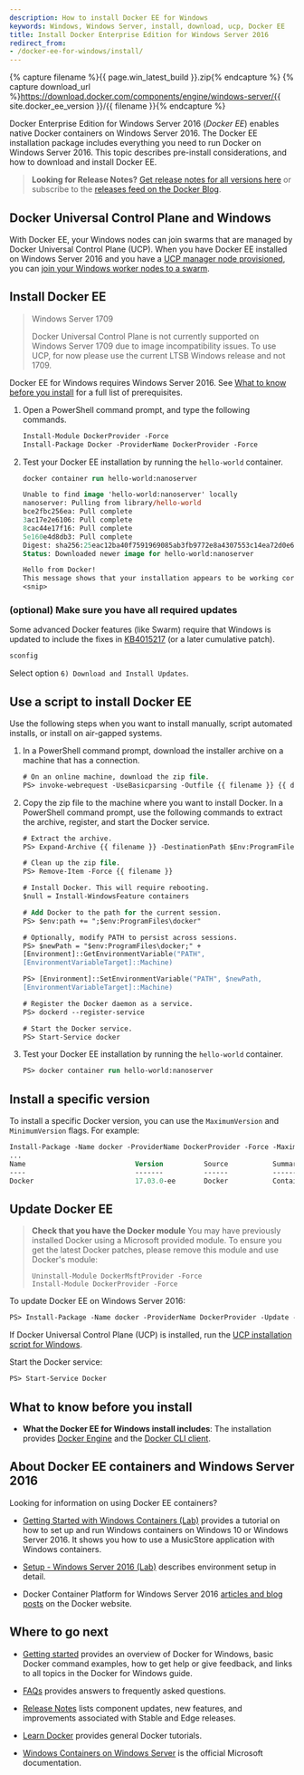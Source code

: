 ```yaml
---
description: How to install Docker EE for Windows
keywords: Windows, Windows Server, install, download, ucp, Docker EE
title: Install Docker Enterprise Edition for Windows Server 2016
redirect_from:
- /docker-ee-for-windows/install/
---
```


{% capture filename %}{{ page.win_latest_build }}.zip{% endcapture %}
{% capture download_url %}https://download.docker.com/components/engine/windows-server/{{ site.docker_ee_version }}/{{ filename }}{% endcapture %}


Docker Enterprise Edition for Windows Server 2016 (*Docker EE*) enables native
Docker containers on Windows Server 2016. The Docker EE installation package
includes everything you need to run Docker on Windows Server 2016.
This topic describes pre-install considerations, and how to download and
install Docker EE.

>**Looking for Release Notes?** [Get release notes for all
versions here](https://docs.docker.com/release-notes/) or subscribe to the
[releases feed on the Docker Blog](http://blog.docker.com/category/engineering/docker-releases/).

## Docker Universal Control Plane and Windows

With Docker EE, your Windows nodes can join swarms that are managed
by Docker Universal Control Plane (UCP). When you have Docker EE installed
on Windows Server 2016 and you have a
[UCP manager node provisioned](/datacenter/ucp/2.2/guides/admin/install/), you can
[join your Windows worker nodes to a swarm](/datacenter/ucp/2.2/guides/admin/configure/join-windows-worker-nodes/).

## Install Docker EE

>Windows Server 1709
>
>Docker Universal Control Plane is not currently supported on Windows Server 1709 due to image incompatibility issues.
>To use UCP, for now please use the current LTSB Windows release and not 1709.


Docker EE for Windows requires Windows Server 2016. See
[What to know before you install](#what-to-know-before-you-install) for a
full list of prerequisites.

1.  Open a PowerShell command prompt, and type the following commands.

    ```ps
    Install-Module DockerProvider -Force
    Install-Package Docker -ProviderName DockerProvider -Force
    ```

2.  Test your Docker EE installation by running the `hello-world` container.

    ```ps
    docker container run hello-world:nanoserver

    Unable to find image 'hello-world:nanoserver' locally
    nanoserver: Pulling from library/hello-world
    bce2fbc256ea: Pull complete
    3ac17e2e6106: Pull complete
    8cac44e17f16: Pull complete
    5e160e4d8db3: Pull complete
    Digest: sha256:25eac12ba40f7591969085ab3fb9772e8a4307553c14ea72d0e6f98b2c8ced9d
    Status: Downloaded newer image for hello-world:nanoserver

    Hello from Docker!
    This message shows that your installation appears to be working correctly.
    <snip>
    ```

### (optional) Make sure you have all required updates

Some advanced Docker features (like Swarm) require that Windows is updated to include the fixes in [KB4015217](https://support.microsoft.com/en-us/help/4015217/windows-10-update-kb4015217) (or a later cumulative patch).

```ps
sconfig
```

Select option `6) Download and Install Updates`.

## Use a script to install Docker EE

Use the following steps when you want to install manually, script automated
installs, or install on air-gapped systems.

1.  In a PowerShell command prompt, download the installer archive on a machine
    that has a connection.

    ```ps
    # On an online machine, download the zip file.
    PS> invoke-webrequest -UseBasicparsing -Outfile {{ filename }} {{ download_url }}
    ```

2.  Copy the zip file to the machine where you want to install Docker. In a
    PowerShell command prompt, use the following commands to extract the archive,
    register, and start the Docker service.

    ```ps
    # Extract the archive.
    PS> Expand-Archive {{ filename }} -DestinationPath $Env:ProgramFiles

    # Clean up the zip file.
    PS> Remove-Item -Force {{ filename }}

    # Install Docker. This will require rebooting.
    $null = Install-WindowsFeature containers

    # Add Docker to the path for the current session.
    PS> $env:path += ";$env:ProgramFiles\docker"

    # Optionally, modify PATH to persist across sessions.
    PS> $newPath = "$env:ProgramFiles\docker;" +
    [Environment]::GetEnvironmentVariable("PATH",
    [EnvironmentVariableTarget]::Machine)

    PS> [Environment]::SetEnvironmentVariable("PATH", $newPath,
    [EnvironmentVariableTarget]::Machine)

    # Register the Docker daemon as a service.
    PS> dockerd --register-service

    # Start the Docker service.
    PS> Start-Service docker
    ```

3.  Test your Docker EE installation by running the `hello-world` container.

    ```ps
    PS> docker container run hello-world:nanoserver
    ```

## Install a specific version

To install a specific Docker version, you can use the `MaximumVersion` and `MinimumVersion` flags. For example:

```ps
Install-Package -Name docker -ProviderName DockerProvider -Force -MaximumVersion 17.03
...
Name                           Version          Source           Summary
----                           -------          ------           -------
Docker                         17.03.0-ee       Docker           Contains Docker EE for use with Windows Server 2016...
```

## Update Docker EE

> **Check that you have the Docker module**
> You may have previously installed Docker using a Microsoft provided module. To ensure you get the latest Docker patches, please remove this module and use Docker's module:
>
> ```none
> Uninstall-Module DockerMsftProvider -Force
> Install-Module DockerProvider -Force
> ```

To update Docker EE on Windows Server 2016:

```ps
PS> Install-Package -Name docker -ProviderName DockerProvider -Update -Force
```

If Docker Universal Control Plane (UCP) is installed, run the
[UCP installation script for Windows](/datacenter/ucp/2.2/guides/admin/configure/join-windows-worker-nodes/#run-the-windows-node-setup-script). 

Start the Docker service:

```ps
PS> Start-Service Docker
```

## What to know before you install

* **What the Docker EE for Windows install includes**: The installation
provides [Docker Engine](/engine/userguide/intro.md) and the
[Docker CLI client](https://docs.docker.com/engine/reference/commandline/cli/).

## About Docker EE containers and Windows Server 2016

Looking for information on using Docker EE containers?

* [Getting Started with Windows Containers (Lab)](https://github.com/docker/labs/blob/master/windows/windows-containers/README.md)
provides a tutorial on how to set up and run Windows containers on Windows 10
or Windows Server 2016. It shows you how to use a MusicStore application with
Windows containers.

* [Setup - Windows Server 2016 (Lab)](https://github.com/docker/labs/blob/master/windows/windows-containers/Setup-Server2016.md)
describes environment setup in detail.

* Docker Container Platform for Windows Server 2016 [articles and blog
posts](https://www.docker.com/microsoft/) on the Docker website.

## Where to go next

* [Getting started](/docker-for-windows/index.md) provides an overview of
Docker for Windows, basic Docker command examples, how to get help or give
feedback, and links to all topics in the Docker for Windows guide.

* [FAQs](/docker-for-windows/faqs.md) provides answers to frequently asked
questions.

* [Release Notes](/docker-for-windows/release-notes.md) lists component
updates, new features, and improvements associated with Stable and Edge
releases.

* [Learn Docker](/learn.md) provides general Docker tutorials.

* [Windows Containers on Windows Server](https://docs.microsoft.com/en-us/virtualization/windowscontainers/quick-start/quick-start-windows-server)
is the official Microsoft documentation.
